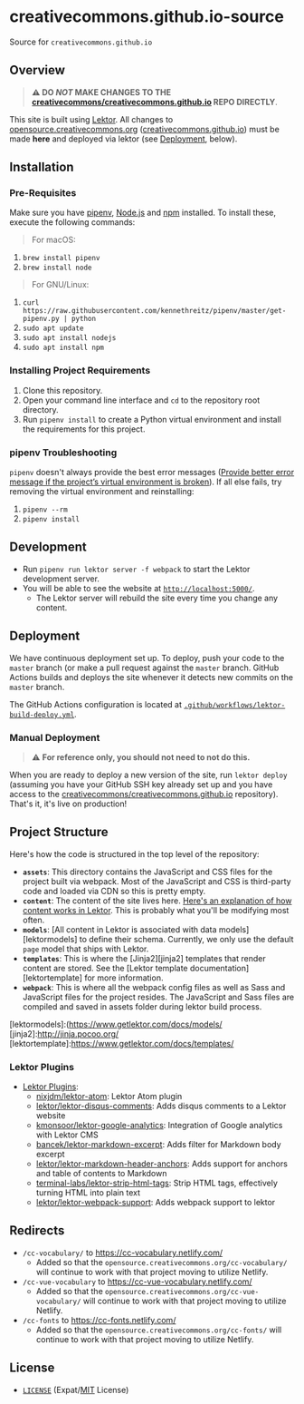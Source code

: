 # creativecommons.github.io-source

Source for `creativecommons.github.io`


## Overview

> **:warning: DO *NOT* MAKE CHANGES TO THE
> [creativecommons/creativecommons.github.io][ccghiorepo] REPO DIRECTLY**.

[ccghiorepo]:https://github.com/creativecommons/creativecommons.github.io

This site is built using [Lektor][lektor]. All changes to
[opensource.creativecommons.org][ccopensource]
([creativecommons.github.io][ccgithubio]) must be made **here** and deployed
via lektor (see [Deployment](#deployment), below).

[lektor]: https://www.getlektor.com/
[ccgithubio]: https://creativecommons.github.io/
[ccopensource]: https://opensource.creativecommons.org/


## Installation

### Pre-Requisites

Make sure you have [pipenv][pipenvdocs], [Node.js][nodejswebsite] and [npm][npmdocs] installed. To install these, execute the following commands:

> For  macOS:
1. `brew install pipenv`
2. `brew install node`

> For GNU/Linux:
1. `curl https://raw.githubusercontent.com/kennethreitz/pipenv/master/get-pipenv.py | python`
2. `sudo apt update`
3. `sudo apt install nodejs`
4. `sudo apt install npm `

[pipenvdocs]:https://pipenv.readthedocs.io/en/latest/
[nodejswebsite]:https://nodejs.org/en/
[npmdocs]:https://docs.npmjs.com/ 


### Installing Project Requirements

1. Clone this repository.
2. Open your command line interface and `cd` to the repository root directory.
3. Run `pipenv install` to create a Python virtual environment and install the requirements for this project.


### pipenv Troubleshooting

`pipenv` doesn't always provide the best error messages ([Provide better error
message if the project’s virtual environment is broken][pipenverror]). If all
else fails, try removing the virtual environment and reinstalling:
1. `pipenv --rm`
2. `pipenv install`

[pipenverror]:https://github.com/pypa/pipenv/issues/1918


## Development

- Run `pipenv run lektor server -f webpack` to start the Lektor development
  server.
- You will be able to see the website at [`http://localhost:5000/`][local5000].
  - The Lektor server will rebuild the site every time you change any content.

[local5000]:http://localhost:5000/


## Deployment

We have continuous deployment set up. To deploy, push your code to the `master`
branch (or make a pull request against the `master` branch. GitHub Actions
builds and deploys the site whenever it detects new commits on the `master`
branch.

The GitHub Actions configuration is located at
[`.github/workflows/lektor-build-deploy.yml`][lektorbuild].

[lektorbuild]: .github/workflows/lektor-build-deploy.yml


### Manual Deployment

> :warning: **For reference only, you should not need to not do this.**

When you are ready to deploy a new version of the site, run `lektor deploy`
(assuming you have your GitHub SSH key already set up and you have access to
the [creativecommons/creativecommons.github.io][ccghiorepo] repository). That's
it, it's live on production!


## Project Structure

Here's how the code is structured in the top level of the repository:
- **`assets`**: This directory contains the JavaScript and CSS files for the
  project built via webpack. Most of the JavaScript and CSS is third-party code
  and loaded via CDN so this is pretty empty.
- **`content`**: The content of the site lives here. [Here's an explanation of
  how content works in Lektor][lektorcontent]. This is probably what you'll be
  modifying most often.
- **`models`**: [All content in Lektor is associated with data
  models][lektormodels] to define their schema. Currently, we only use the
  default `page` model that ships with Lektor.
- **`templates`**: This is where the [Jinja2][jinja2] templates that render
  content are stored. See the [Lektor template documentation][lektortemplate]
  for more information.
- **`webpack`**: This is where all the webpack config files as well as Sass and
  JavaScript files for the project resides. The JavaScript and Sass files are
  compiled and saved in assets folder during lektor build process.

[lektorcontent]:https://www.getlektor.com/docs/content/
[lektormodels]:(https://www.getlektor.com/docs/models/
[jinja2]:http://jinja.pocoo.org/
[lektortemplate]:https://www.getlektor.com/docs/templates/


### Lektor Plugins

- [Lektor Plugins][plugins]:
  - [nixjdm/lektor-atom][atom]: Lektor Atom plugin
  - [lektor/lektor-disqus-comments][disqus]: Adds disqus comments to a Lektor
    website
  - [kmonsoor/lektor-google-analytics][lektorga]: Integration of Google
    analytics with Lektor CMS
  - [bancek/lektor-markdown-excerpt][mdexcerpt]: Adds filter for Markdown body
    excerpt
  - [lektor/lektor-markdown-header-anchors][md-header]: Adds support for
    anchors and table of contents to Markdown
  - [terminal-labs/lektor-strip-html-tags][striphtml]: Strip HTML tags,
    effectively turning HTML into plain text
  - [lektor/lektor-webpack-support][webpacksupport]: Adds webpack support to
    lektor

[plugins]: https://www.getlektor.com/docs/plugins/
[atom]: https://github.com/nixjdm/lektor-atom
[disqus]: https://github.com/lektor/lektor-disqus-comments
[lektorga]: https://github.com/kmonsoor/lektor-google-analytics
[mdexcerpt]: https://github.com/bancek/lektor-markdown-excerpt
[md-header]: https://github.com/lektor/lektor-markdown-header-anchors
[striphtml]: https://github.com/terminal-labs/lektor-strip-html-tags
[webpacksupport]: https://github.com/lektor/lektor-webpack-support


## Redirects

- `/cc-vocabulary/` to https://cc-vocabulary.netlify.com/
  - Added so that the `opensource.creativecommons.org/cc-vocabulary/` will
    continue to work with that project moving to utilize Netlify.
- `/cc-vue-vocabulary` to https://cc-vue-vocabulary.netlify.com/
  - Added so that the `opensource.creativecommons.org/cc-vue-vocabulary/` will
    continue to work with that project moving to utilize Netlify.
- `/cc-fonts` to https://cc-fonts.netlify.com/
  - Added so that the `opensource.creativecommons.org/cc-fonts/` will
    continue to work with that project moving to utilize Netlify.


## License

- [`LICENSE`](LICENSE) (Expat/[MIT][mit] License)

[mit]: http://www.opensource.org/licenses/MIT "The MIT License | Open Source Initiative"
